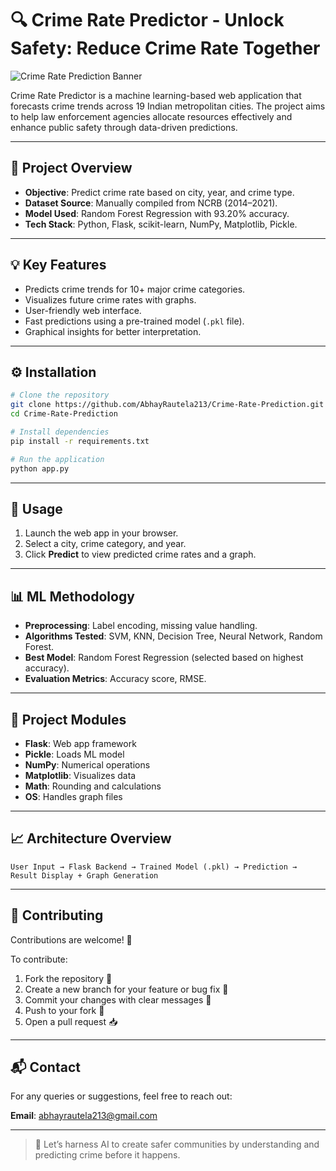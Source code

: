 # 🔍 Crime Rate Predictor - Unlock Safety: Reduce Crime Rate Together

![Crime Rate Prediction Banner](https://github.com/AbhayRautela213/Crime-Rate-Prediction/assets/99676980/4cc6a668-1af7-485f-88e1-94892dd4e75d)

Crime Rate Predictor is a machine learning-based web application that forecasts crime trends across 19 Indian metropolitan cities. The project aims to help law enforcement agencies allocate resources effectively and enhance public safety through data-driven predictions.

---

## 📌 Project Overview

- **Objective**: Predict crime rate based on city, year, and crime type.
- **Dataset Source**: Manually compiled from NCRB (2014–2021).
- **Model Used**: Random Forest Regression with 93.20% accuracy.
- **Tech Stack**: Python, Flask, scikit-learn, NumPy, Matplotlib, Pickle.

---

## 💡 Key Features

- Predicts crime trends for 10+ major crime categories.
- Visualizes future crime rates with graphs.
- User-friendly web interface.
- Fast predictions using a pre-trained model (`.pkl` file).
- Graphical insights for better interpretation.

---

## ⚙️ Installation

```bash
# Clone the repository
git clone https://github.com/AbhayRautela213/Crime-Rate-Prediction.git
cd Crime-Rate-Prediction

# Install dependencies
pip install -r requirements.txt

# Run the application
python app.py
```
---

## 🧪 Usage

1. Launch the web app in your browser.
2. Select a city, crime category, and year.
3. Click **Predict** to view predicted crime rates and a graph.

---

## 📊 ML Methodology

- **Preprocessing**: Label encoding, missing value handling.
- **Algorithms Tested**: SVM, KNN, Decision Tree, Neural Network, Random Forest.
- **Best Model**: Random Forest Regression (selected based on highest accuracy).
- **Evaluation Metrics**: Accuracy score, RMSE.

---

## 📂 Project Modules

- **Flask**: Web app framework
- **Pickle**: Loads ML model
- **NumPy**: Numerical operations
- **Matplotlib**: Visualizes data
- **Math**: Rounding and calculations
- **OS**: Handles graph files

---

## 📈 Architecture Overview

```text
User Input → Flask Backend → Trained Model (.pkl) → Prediction → Result Display + Graph Generation
```
---

## 🙌 Contributing

Contributions are welcome! 🚀

To contribute:

1. Fork the repository 🍴
2. Create a new branch for your feature or bug fix 🌿
3. Commit your changes with clear messages 💬
4. Push to your fork 🔼
5. Open a pull request 📥

---

## 📬 Contact

For any queries or suggestions, feel free to reach out:

**Email**: [abhayrautela213@gmail.com](mailto:abhayrautela213@gmail.com)

---

> 🔐 Let’s harness AI to create safer communities by understanding and predicting crime before it happens.
